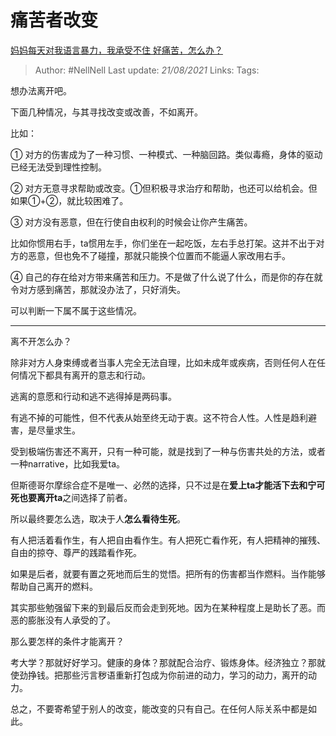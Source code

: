 # 痛苦者改变
[妈妈每天对我语言暴力，我承受不住 好痛苦，怎么办？](https://www.zhihu.com/question/445295542/answer/1741160034)

> Author: #NellNell 
> Last update: *21/08/2021* 
> Links:
> Tags: 

想办法离开吧。

下面几种情况，与其寻找改变或改善，不如离开。

比如：

① 对方的伤害成为了一种习惯、一种模式、一种脑回路。类似毒瘾，身体的驱动已经无法受到理性控制。

② 对方无意寻求帮助或改变。①但积极寻求治疗和帮助，也还可以给机会。但如果①+②，就比较困难了。

③ 对方没有恶意，但在行使自由权利的时候会让你产生痛苦。

比如你惯用右手，ta惯用左手，你们坐在一起吃饭，左右手总打架。这并不出于对方的恶意，但也免不了碰撞，那就只能换个位置而不能逼人家改用右手。

④ 自己的存在给对方带来痛苦和压力。不是做了什么说了什么，而是你的存在就令对方感到痛苦，那就没办法了，只好消失。

可以判断一下属不属于这些情况。

---

离不开怎么办？

除非对方人身束缚或者当事人完全无法自理，比如未成年或疾病，否则任何人在任何情况下都具有离开的意志和行动。

逃离的意愿和行动和逃不逃得掉是两码事。

有逃不掉的可能性，但不代表从始至终无动于衷。这不符合人性。人性是趋利避害，是尽量求生。

受到极端伤害还不离开，只有一种可能，就是找到了一种与伤害共处的方法，或者一种narrative，比如我爱ta。

但斯德哥尔摩综合症不是唯一、必然的选择，只不过是在**爱上ta才能活下去和宁可死也要离开ta**之间选择了前者。

所以最终要怎么选，取决于人**怎么看待生死**。

有人把活着看作生，有人把自由看作生。有人把死亡看作死，有人把精神的摧残、自由的掠夺、尊严的践踏看作死。

如果是后者，就要有置之死地而后生的觉悟。把所有的伤害都当作燃料。当作能够帮助自己离开的燃料。

其实那些勉强留下来的到最后反而会走到死地。因为在某种程度上是助长了恶。而恶的膨胀没有人承受的了。

那么要怎样的条件才能离开？

考大学？那就好好学习。健康的身体？那就配合治疗、锻炼身体。经济独立？那就使劲挣钱。把那些污言秽语重新打包成为你前进的动力，学习的动力，离开的动力。

  

  

总之，不要寄希望于别人的改变，能改变的只有自己。在任何人际关系中都是如此。